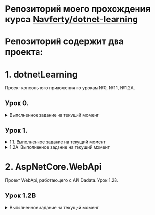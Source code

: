 # Репозиторий моего прохождения курса [Navferty/dotnet-learning]( https://github.com/navferty/dotnet-learning)

# Репозиторий содержит два проекта:
# 1.  dotnetLearning

Проект консольного приложения по урокам №0, №1.1, №1.2A. 

## Урок 0.
<details>
<summary> Выполненное задание на текущий момент </summary>

1. Создать классы, описывающие структуру каждой из приведённых выше таблиц

2. Создать экзепляры объектов из таблицы. Вы можете создавать объекты с помощью new, прямо в коде определив значения из приложенных таблиц. По желанию, можно реализовать чтение и десериализацию из json-файлов (потребуется продумать структуру и подготовить json файлы с указанными в таблицах данными)  

3. Реализовать функции, возвращающие результат согласно комментариям
если Вы начинающий программист, используйте циклы, условные операторы и оператор switch
eсли Вы больше уверены в своих навыках, используйте LINQ для более лаконичных запросов при фильтрации, выборе или суммировании значений

4. Осуществить вывод в консоль всех резервуаров, включая имена цеха и фабрики, в которых они числятся
Вывести общую сумму загрузки всех резервуаров

5. ~~Осуществить возможность поиска по наименованию в коллекции, например через ввод в консоли.
Придумать структуру и выгрузить все объекты в json файл. Считать данные таблиц Excel напрямую, используя любую библиотеку.~~
</details>

## Урок 1.  


<details>
<summary> 1.1. Выполненное задание на текущий момент</summary>  

Реализовть парсер JSON с коллекцией сделок из текстового файла [JSON_sample_1.json](data/JSON_sample_1.json)  

 * Можно использвать `Newtonsoft.Json` или `System.Text.Json`  
 
 * Результат должен быть в виде массива объектов класса Deal:  
 ```csharp
class Deal
{
  public int Sum {get;set;}
  public string Id {get;set;}
  public DateTime Date {get;set;}
}
```
* Реализовать метод `GetNumbersOfDeals`, который принимает коллекцию объектов класса Deal и:
   - фильтрует по сумме (не меньше 100 рублей) 
   - среди отфильтрованных, берёт 5 сделок с самой ранней датой
   - возвращает номера (поле Id) в отсортированном по сумме по убыванию виде

```csharp
IList<string> GetNumbersOfDeals(IEnumerable<Deal> deals)
{
   ...
}
```

 * Реализовать метод `GetSumsByMonth`, который принимает коллекцию объектов класса Deal, группирует по месяцу сделки и возвращает сумму сделок за каждый месяц

```csharp
record SumByMonth(DateTime Month, int Sum);

IList<SumByMonth> GetSumsByMonth(IEnumerable<Deal> deals)
{
   ...
}
```

 * Консольное приложение в функции `Main` должно вызывать методы `GetNumbersOfDeals` и `GetSumsByMonth` и выводить в консоль результаты (количество найденных значений, сами идентификаторы через запятую, пары месяц-сумма).
</details>
   
 
<details>
<summary> 1.2А. Выполненное задание на текущий момент</summary>  

 * Задание: реализовать консольное приложение, которое единственным параметром будет принимать ИНН организации, и печатать название организации, которое оно получит от сервиса DaData. То есть нужно разобраться в их API, зарегистрироваться (сервис бесплатный для небольших масштабов), составить запрос и реализовать это на C# Рекомендуется установить и использовать Fiddler/Postman или другой аналогичный инструмент.
</details>

# 2. AspNetCore.WebApi 

Проект WebApi, работающего с API Dadata. Урок 1.2B.

## Урок 1.2B  

<details>
<summary>Выполненное задание на текущий момент</summary>

* Задание со звёздочкой: реализовать веб-приложение на ASP.NET Core, функционально аналогичное предыдущему заданию, которое будет отдавать ответ по HTTP Get-запросу (ASP.NET Core Web Api)

</details>
